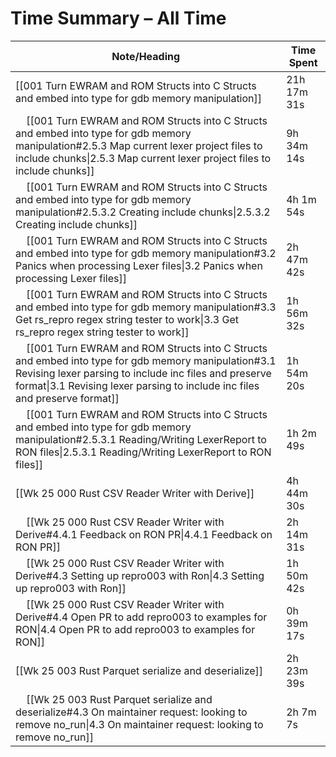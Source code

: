 # Time Summary – All Time

| Note/Heading | Time Spent |
|--------------|------------|
| [[001 Turn EWRAM and ROM Structs into C Structs and embed into type for gdb memory manipulation]] | 21h 17m 31s |
| &nbsp;&nbsp;&nbsp;&nbsp;[[001 Turn EWRAM and ROM Structs into C Structs and embed into type for gdb memory manipulation#2.5.3 Map current lexer project files to include chunks\|2.5.3 Map current lexer project files to include chunks]] | 9h 34m 14s |
| &nbsp;&nbsp;&nbsp;&nbsp;[[001 Turn EWRAM and ROM Structs into C Structs and embed into type for gdb memory manipulation#2.5.3.2 Creating include chunks\|2.5.3.2 Creating include chunks]] | 4h 1m 54s |
| &nbsp;&nbsp;&nbsp;&nbsp;[[001 Turn EWRAM and ROM Structs into C Structs and embed into type for gdb memory manipulation#3.2 Panics when processing Lexer files\|3.2 Panics when processing Lexer files]] | 2h 47m 42s |
| &nbsp;&nbsp;&nbsp;&nbsp;[[001 Turn EWRAM and ROM Structs into C Structs and embed into type for gdb memory manipulation#3.3 Get rs_repro regex string tester to work\|3.3 Get rs_repro regex string tester to work]] | 1h 56m 32s |
| &nbsp;&nbsp;&nbsp;&nbsp;[[001 Turn EWRAM and ROM Structs into C Structs and embed into type for gdb memory manipulation#3.1 Revising lexer parsing to include inc files and preserve format\|3.1 Revising lexer parsing to include inc files and preserve format]] | 1h 54m 20s |
| &nbsp;&nbsp;&nbsp;&nbsp;[[001 Turn EWRAM and ROM Structs into C Structs and embed into type for gdb memory manipulation#2.5.3.1 Reading/Writing LexerReport to RON files\|2.5.3.1 Reading/Writing LexerReport to RON files]] | 1h 2m 49s |
| [[Wk 25 000 Rust CSV Reader Writer with Derive]] | 4h 44m 30s |
| &nbsp;&nbsp;&nbsp;&nbsp;[[Wk 25 000 Rust CSV Reader Writer with Derive#4.4.1 Feedback on RON PR\|4.4.1 Feedback on RON PR]] | 2h 14m 31s |
| &nbsp;&nbsp;&nbsp;&nbsp;[[Wk 25 000 Rust CSV Reader Writer with Derive#4.3 Setting up repro003 with Ron\|4.3 Setting up repro003 with Ron]] | 1h 50m 42s |
| &nbsp;&nbsp;&nbsp;&nbsp;[[Wk 25 000 Rust CSV Reader Writer with Derive#4.4 Open PR to add repro003 to examples for RON\|4.4 Open PR to add repro003 to examples for RON]] | 0h 39m 17s |
| [[Wk 25 003 Rust Parquet serialize and deserialize]] | 2h 23m 39s |
| &nbsp;&nbsp;&nbsp;&nbsp;[[Wk 25 003 Rust Parquet serialize and deserialize#4.3 On maintainer request: looking to remove no_run\|4.3 On maintainer request: looking to remove no_run]] | 2h 7m 7s |

